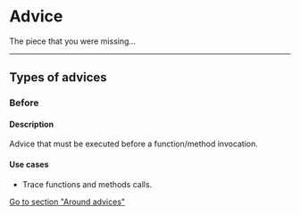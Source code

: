 [ts.kind]: # (blog)

[ts.kind]: # ("blog")


[ts.kind]: # (blog s )



# Advice


The piece that you were missing...

---
## Types of advices

[ts.kind]: # (blog s )

### Before

#### Description

Advice that must be executed before a function/method invocation.


#### Use cases

- Trace functions and methods calls.

[Go to section "Around advices"](/advices/around)
